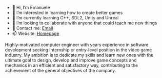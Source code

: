 - 👋 Hi, I’m Emanuele
- 👀 I’m interested in learning how to create better games
- 🌱 I’m currently learning C++, SDL2, Unity and Unreal
- 💞️ I’m looking to collaborate with anyone that could teach me new things
- 📧 Contact me: [Email](http://emanuelecarrino.altervista.org/contact.php)
- 📫 Website: [Homepage](http://emanuelecarrino.altervista.org)


Highly-motivated computer engineer with years experience in software development
seeking internship or entry-level position in the video game industry.
My ambition is to dedicate my skills and learn new ones with the ultimate goal to design,
develop and improve game concepts and mechanics in an efficient and satisfactory way,
contributing to the achievement of the general objectives of the company.
<!---
EmanueleGames/EmanueleGames is a ✨ special ✨ repository because its `README.md` (this file) appears on your GitHub profile.
You can click the Preview link to take a look at your changes.
--->

